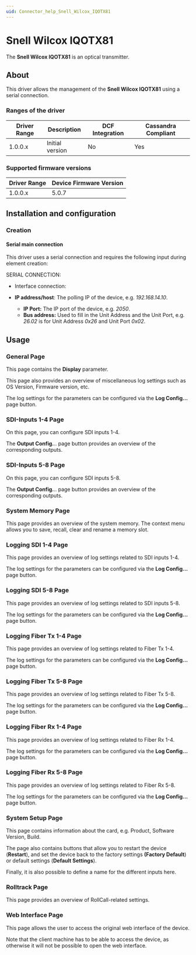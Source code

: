```yaml
---
uid: Connector_help_Snell_Wilcox_IQOTX81
---
```


# Snell Wilcox IQOTX81

The **Snell Wilcox IQOTX81** is an optical transmitter.

## About

This driver allows the management of the **Snell Wilcox IQOTX81** using a serial connection.

### Ranges of the driver

| **Driver Range** | **Description** | **DCF Integration** | **Cassandra Compliant** |
|------------------|-----------------|---------------------|-------------------------|
| 1.0.0.x          | Initial version | No                  | Yes                     |

### Supported firmware versions

| **Driver Range** | **Device Firmware Version** |
|------------------|-----------------------------|
| 1.0.0.x          | 5.0.7                       |

## Installation and configuration

### Creation

#### Serial main connection

This driver uses a serial connection and requires the following input during element creation:

SERIAL CONNECTION:

- Interface connection:

- **IP address/host**: The polling IP of the device, e.g. *192.168.14.10*.
  - **IP Port:** The IP port of the device, e.g. *2050*.
  - **Bus address:** Used to fill in the Unit Address and the Unit Port, e.g. *26.02* is for Unit Address *0x26* and Unit Port *0x02*.

## Usage

### General Page

This page contains the **Display** parameter.

This page also provides an overview of miscellaneous log settings such as OS Version, Firmware version, etc.

The log settings for the parameters can be configured via the **Log Config...** page button.

### SDI-Inputs 1-4 Page

On this page, you can configure SDI inputs 1-4.

The **Output Config.**.. page button provides an overview of the corresponding outputs.

### SDI-Inputs 5-8 Page

On this page, you can configure SDI inputs 5-8.

The **Output Config.**.. page button provides an overview of the corresponding outputs.

### System Memory Page

This page provides an overview of the system memory. The context menu allows you to save, recall, clear and rename a memory slot.

### Logging SDI 1-4 Page

This page provides an overview of log settings related to SDI inputs 1-4.

The log settings for the parameters can be configured via the **Log Config...** page button.

### Logging SDI 5-8 Page

This page provides an overview of log settings related to SDI inputs 5-8.

The log settings for the parameters can be configured via the **Log Config...** page button.

### Logging Fiber Tx 1-4 Page

This page provides an overview of log settings related to Fiber Tx 1-4.

The log settings for the parameters can be configured via the **Log Config...** page button.

### Logging Fiber Tx 5-8 Page

This page provides an overview of log settings related to Fiber Tx 5-8.

The log settings for the parameters can be configured via the **Log Config...** page button.

### Logging Fiber Rx 1-4 Page

This page provides an overview of log settings related to Fiber Rx 1-4.

The log settings for the parameters can be configured via the **Log Config...** page button.

### Logging Fiber Rx 5-8 Page

This page provides an overview of log settings related to Fiber Rx 5-8.

The log settings for the parameters can be configured via the **Log Config...** page button.

### System Setup Page

This page contains information about the card, e.g. Product, Software Version, Build.

The page also contains buttons that allow you to restart the device (**Restart**), and set the device back to the factory settings **(Factory Default**) or default settings (**Default Settings**).

Finally, it is also possible to define a name for the different inputs here.

### Rolltrack Page

This page provides an overview of RollCall-related settings.

### Web Interface Page

This page allows the user to access the original web interface of the device.

Note that the client machine has to be able to access the device, as otherwise it will not be possible to open the web interface.
